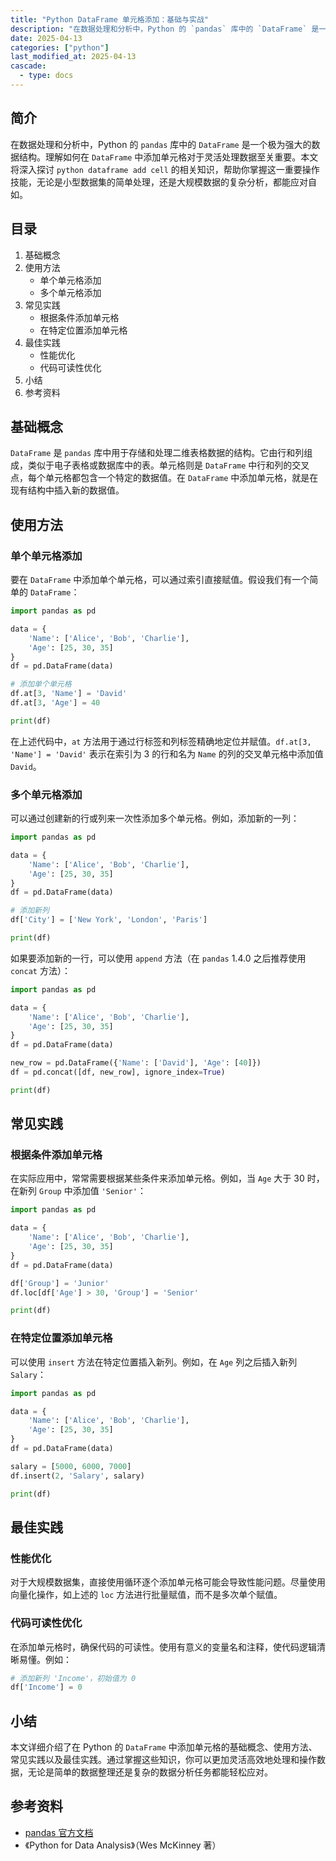 ```yaml
---
title: "Python DataFrame 单元格添加：基础与实战"
description: "在数据处理和分析中，Python 的 `pandas` 库中的 `DataFrame` 是一个极为强大的数据结构。理解如何在 `DataFrame` 中添加单元格对于灵活处理数据至关重要。本文将深入探讨 `python dataframe add cell` 的相关知识，帮助你掌握这一重要操作技能，无论是小型数据集的简单处理，还是大规模数据的复杂分析，都能应对自如。"
date: 2025-04-13
categories: ["python"]
last_modified_at: 2025-04-13
cascade:
  - type: docs
---
```



## 简介
在数据处理和分析中，Python 的 `pandas` 库中的 `DataFrame` 是一个极为强大的数据结构。理解如何在 `DataFrame` 中添加单元格对于灵活处理数据至关重要。本文将深入探讨 `python dataframe add cell` 的相关知识，帮助你掌握这一重要操作技能，无论是小型数据集的简单处理，还是大规模数据的复杂分析，都能应对自如。

<!-- more -->
## 目录
1. 基础概念
2. 使用方法
    - 单个单元格添加
    - 多个单元格添加
3. 常见实践
    - 根据条件添加单元格
    - 在特定位置添加单元格
4. 最佳实践
    - 性能优化
    - 代码可读性优化
5. 小结
6. 参考资料

## 基础概念
`DataFrame` 是 `pandas` 库中用于存储和处理二维表格数据的结构。它由行和列组成，类似于电子表格或数据库中的表。单元格则是 `DataFrame` 中行和列的交叉点，每个单元格都包含一个特定的数据值。在 `DataFrame` 中添加单元格，就是在现有结构中插入新的数据值。

## 使用方法

### 单个单元格添加
要在 `DataFrame` 中添加单个单元格，可以通过索引直接赋值。假设我们有一个简单的 `DataFrame`：

```python
import pandas as pd

data = {
    'Name': ['Alice', 'Bob', 'Charlie'],
    'Age': [25, 30, 35]
}
df = pd.DataFrame(data)

# 添加单个单元格
df.at[3, 'Name'] = 'David'
df.at[3, 'Age'] = 40

print(df)
```

在上述代码中，`at` 方法用于通过行标签和列标签精确地定位并赋值。`df.at[3, 'Name'] = 'David'` 表示在索引为 3 的行和名为 `Name` 的列的交叉单元格中添加值 `David`。

### 多个单元格添加
可以通过创建新的行或列来一次性添加多个单元格。例如，添加新的一列：

```python
import pandas as pd

data = {
    'Name': ['Alice', 'Bob', 'Charlie'],
    'Age': [25, 30, 35]
}
df = pd.DataFrame(data)

# 添加新列
df['City'] = ['New York', 'London', 'Paris']

print(df)
```

如果要添加新的一行，可以使用 `append` 方法（在 `pandas` 1.4.0 之后推荐使用 `concat` 方法）：

```python
import pandas as pd

data = {
    'Name': ['Alice', 'Bob', 'Charlie'],
    'Age': [25, 30, 35]
}
df = pd.DataFrame(data)

new_row = pd.DataFrame({'Name': ['David'], 'Age': [40]})
df = pd.concat([df, new_row], ignore_index=True)

print(df)
```

## 常见实践

### 根据条件添加单元格
在实际应用中，常常需要根据某些条件来添加单元格。例如，当 `Age` 大于 30 时，在新列 `Group` 中添加值 `'Senior'`：

```python
import pandas as pd

data = {
    'Name': ['Alice', 'Bob', 'Charlie'],
    'Age': [25, 30, 35]
}
df = pd.DataFrame(data)

df['Group'] = 'Junior'
df.loc[df['Age'] > 30, 'Group'] = 'Senior'

print(df)
```

### 在特定位置添加单元格
可以使用 `insert` 方法在特定位置插入新列。例如，在 `Age` 列之后插入新列 `Salary`：

```python
import pandas as pd

data = {
    'Name': ['Alice', 'Bob', 'Charlie'],
    'Age': [25, 30, 35]
}
df = pd.DataFrame(data)

salary = [5000, 6000, 7000]
df.insert(2, 'Salary', salary)

print(df)
```

## 最佳实践

### 性能优化
对于大规模数据集，直接使用循环逐个添加单元格可能会导致性能问题。尽量使用向量化操作，如上述的 `loc` 方法进行批量赋值，而不是多次单个赋值。

### 代码可读性优化
在添加单元格时，确保代码的可读性。使用有意义的变量名和注释，使代码逻辑清晰易懂。例如：

```python
# 添加新列 'Income'，初始值为 0
df['Income'] = 0
```

## 小结
本文详细介绍了在 Python 的 `DataFrame` 中添加单元格的基础概念、使用方法、常见实践以及最佳实践。通过掌握这些知识，你可以更加灵活高效地处理和操作数据，无论是简单的数据整理还是复杂的数据分析任务都能轻松应对。

## 参考资料
- [pandas 官方文档](https://pandas.pydata.org/docs/)
- 《Python for Data Analysis》（Wes McKinney 著）